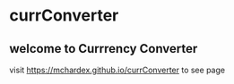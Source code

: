# currConverter
## welcome to Currrency Converter

visit https://mchardex.github.io/currConverter to see page
